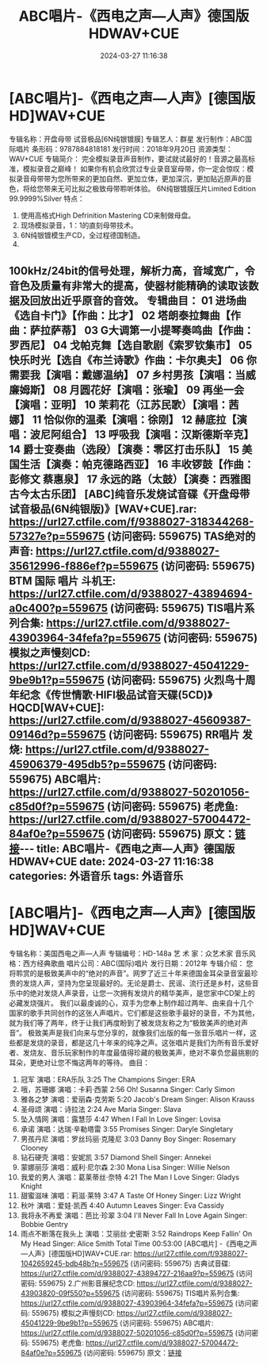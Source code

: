 ﻿---
title: ABC唱片-《西电之声—人声》德国版HDWAV+CUE
date: 2024-03-27 11:16:38
categories: 外语音乐
tags: 外语音乐
---
# [ABC唱片]-《西电之声—人声》[德国版HD]WAV+CUE

专辑名称：开盘母带 试音极品[6N纯银镀膜]
专辑艺人：群星
发行制作：ABC国际唱片
条形码：9787884818181
发行时间：2018年9月20日
资源类型：WAV+CUE
专辑简介：
完全模拟录音声音制作，要试就试最好的！音源之最高标准，模拟录音之巅峰！
如果你有机会欣赏过专业录音室母带，你一定会惊叹：模拟录音母带带为您所带来的更加自然、更加立体，更加深沉，更加贴近原声的音色，将给您带来无可比拟之极致母带聆听体验。
6N纯银镀膜压片Limited Edition 99.9999%Silver 特点：
1. 使用高格式High Defrinition Mastering CD来制做母盘。
2. 现场模拟录音，1：1的直刻母带技术。
3. 6N纯银镀模生产CD，全过程德国制造。
4.
100kHz/24bit的信号处理，解析力高，音域宽广，令音色及质量有非常大的提高，使器材能精确的读取该数据及回放出近乎原音的音效。
专辑曲目：
01 进场曲《选自卡门》【作曲：比才】
02 塔朗泰拉舞曲【作曲：萨拉萨蒂】
03 G大调第一小提琴奏鸣曲【作曲：罗西尼】
04 戈帕克舞【选自歌剧《索罗钦集市】
05 快乐时光【选自《布兰诗歌》作曲：卡尔奥夫】
06 你需要我【演唱：戴娜温纳】
07 乡村男孩【演唱：当威廉姆斯】
08 月圆花好【演唱：张瑜】
09 再坐一会【演唱：亚明】
10 茉莉花（江苏民歌）【演唱：茜娜】
11 恰似你的温柔【演唱：徐刚】
12 赫底拉【演唱：波尼阿组合】
13 呼吸我【演唱：汉斯德斯辛克】
14 爵士变奏曲（选段）【演奏：零区打击乐队】
15 美国生活【演奏：帕克德路西亚】
16 丰收锣鼓【作曲：彭修文 蔡惠泉】
17 永远的路（太鼓）【演奏：西雅图古今太古乐团】
[ABC]纯音乐发烧试音碟《开盘母带 试音极品(6N纯银版)》[WAV+CUE].rar: https://url27.ctfile.com/f/9388027-318344268-57327e?p=559675
(访问密码: 559675)
TAS绝对的声音: https://url27.ctfile.com/d/9388027-35612996-f886ef?p=559675
(访问密码: 559675)
BTM 国际 唱片 斗机王: https://url27.ctfile.com/d/9388027-43894694-a0c400?p=559675
(访问密码: 559675)
TIS唱片系列合集: https://url27.ctfile.com/d/9388027-43903964-34fefa?p=559675
(访问密码: 559675)
模拟之声慢刻CD: https://url27.ctfile.com/d/9388027-45041229-9be9b1?p=559675
(访问密码: 559675)
火烈鸟十周年纪念《传世情歌·HIFI极品试音天碟(5CD)》HQCD[WAV+CUE]: https://url27.ctfile.com/d/9388027-45609387-09146d?p=559675
(访问密码: 559675)
RR唱片 发烧: https://url27.ctfile.com/d/9388027-45906379-495db5?p=559675
(访问密码: 559675)
ABC唱片: https://url27.ctfile.com/d/9388027-50201056-c85d0f?p=559675
(访问密码: 559675)
老虎鱼: https://url27.ctfile.com/d/9388027-57004472-84af0e?p=559675
(访问密码: 559675)
原文：[链接](https://blog.sina.com.cn/s/blog_1647c7e76010314v1.html)---
title: ABC唱片-《西电之声—人声》德国版HDWAV+CUE
date: 2024-03-27 11:16:38
categories: 外语音乐
tags: 外语音乐
---
# [ABC唱片]-《西电之声—人声》[德国版HD]WAV+CUE

专辑名称：美国西电之声—人声
专辑编号：HD-148a
艺 术 家：众艺术家
音乐风格：西方经典歌曲
唱片公司：ABC(国际)唱片
发行日期：2012年
专辑介绍：
您将聆赏的是极致美声中的“绝对的声音”。网罗了近三十年来德国金耳朵录音室最珍贵的发烧人声，坚持为您呈现最好的。无论是爵士、民谣、流行还是乡村，这些音乐中的绝对发烧人声录音，让您一次拥有发烧片的精华美声，是您家中CD架上的必藏发烧强片。
我们以最虔诚的心，双手为您奉上制作超过两年、由来自十几个国家的歌手共同创作的这张人声唱片。它们都是这些歌手最好的录音，不为其他，就为我们等了两年，终于让我们再度盼到了被发烧友称之为“极致美声的绝对声音”。
极致美声是我们向来与您分享的，就像我们出版的每一张音乐唱片一样，这些都是发烧的录音，都是这几十年来的纯净之声。这张唱片是我们为所有音乐爱好者、发烧友、音乐玩家制作的年度最值得珍藏的极致美声，绝对不辜负您最挑剔的耳朵，更绝对让您不悔这两年的等待。
曲目：
01. 冠军 演唱：ERA乐队 3:25
The Champions Singer: ERA
02. 哦，苏珊娜 演唱：卡莉·西蒙 2:56
Oh! Susanna Singer: Carly Simon
03. 雅各之梦 演唱：爱丽森·克劳斯 5:20
Jacob's Dream Singer: Alison Krauss
04. 圣母颂 演唱：诗拉法 2:24
Ave Maria Singer: Slava
05. 坠入情网 演唱：露慧莎 4:47
When I Fall In Love Singer: Lovisa
06. 承诺 演唱：达瑞·辛勒塔雷 3:55
Promises Singer: Daryle Singletary
07. 男孩丹尼 演唱：罗丝玛丽·克隆尼 3:03
Danny Boy Singer: Rosemary Clooney
08. 钻石硬壳 演唱：安妮凯 3:57
Diamond Shell Singer: Annekei
09. 蒙娜丽莎 演唱：威利·尼尔森 2:30
Mona Lisa Singer: Willie Nelson
10. 我爱的男人 演唱：葛莱蒂丝·奈特 4:21
The Man I Love Singer: Gladys Knight
11. 甜蜜滋味 演唱：莉滋·莱特 3:47
A Taste Of Honey Singer: Lizz Wright
12. 秋叶 演唱：爱娃·凯西 4:40
Autumn Leaves Singer: Eva Cassidy
13. 我将永不再爱 演唱：芭比·珍翠 3:04
I'll Never Fall In Love Again Singer: Bobbie Gentry
14. 雨点不断落在我头上 演唱：艾丽丝·史密斯 3:52
Raindrops Keep Fallin' On My Head Singer: Alice Smith
Total Time 00:53:00
[ABC唱片] -《西电之声—人声》[德国版HD]WAV+CUE.rar: https://url27.ctfile.com/f/9388027-1042659245-bdb48b?p=559675
(访问密码: 559675)
古典试音碟: https://url27.ctfile.com/d/9388027-43894727-216aa9?p=559675
(访问密码: 559675)
2.广州影音展纪念CD: https://url27.ctfile.com/d/9388027-43903820-09f550?p=559675
(访问密码: 559675)
TIS唱片系列合集: https://url27.ctfile.com/d/9388027-43903964-34fefa?p=559675
(访问密码: 559675)
模拟之声慢刻CD: https://url27.ctfile.com/d/9388027-45041229-9be9b1?p=559675
(访问密码: 559675)
ABC唱片: https://url27.ctfile.com/d/9388027-50201056-c85d0f?p=559675
(访问密码: 559675)
老虎鱼: https://url27.ctfile.com/d/9388027-57004472-84af0e?p=559675
(访问密码: 559675)
原文：[链接](https://blog.sina.com.cn/s/blog_1647c7e76010314v1.html)